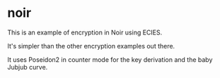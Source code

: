 # noir

This is an example of encryption in Noir using ECIES.

It's simpler than the other encryption examples out there. 

It uses Poseidon2 in counter mode for the key derivation and the baby Jubjub curve. 
